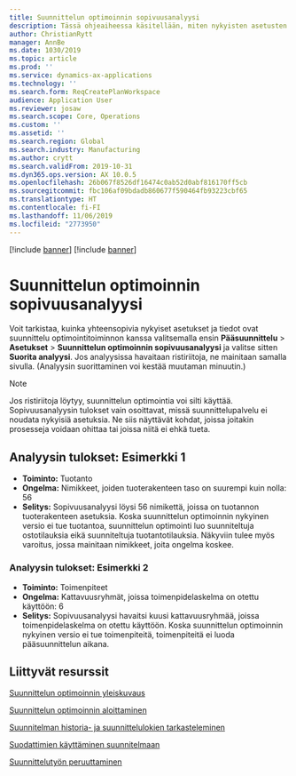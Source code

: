 ```yaml
---
title: Suunnittelun optimoinnin sopivuusanalyysi
description: Tässä ohjeaiheessa käsitellään, miten nykyisten asetusten ja tietojen yhteensopivuus suunnittelun optimointitoiminnon ominaisuuksien kanssa varmistetaan.
author: ChristianRytt
manager: AnnBe
ms.date: 1030/2019
ms.topic: article
ms.prod: ''
ms.service: dynamics-ax-applications
ms.technology: ''
ms.search.form: ReqCreatePlanWorkspace
audience: Application User
ms.reviewer: josaw
ms.search.scope: Core, Operations
ms.custom: ''
ms.assetid: ''
ms.search.region: Global
ms.search.industry: Manufacturing
ms.author: crytt
ms.search.validFrom: 2019-10-31
ms.dyn365.ops.version: AX 10.0.5
ms.openlocfilehash: 26b067f8526df16474c0ab52d0abf816170ff5cb
ms.sourcegitcommit: fbc106af09bdadb860677f590464fb93223cbf65
ms.translationtype: HT
ms.contentlocale: fi-FI
ms.lasthandoff: 11/06/2019
ms.locfileid: "2773950"
---
```

[!include [banner](../../includes/preview-banner.md)]
[!include [banner](../../includes/banner.md)]

# <a name="planning-optimization-fit-analysis"></a>Suunnittelun optimoinnin sopivuusanalyysi

Voit tarkistaa, kuinka yhteensopivia nykyiset asetukset ja tiedot ovat suunnittelu optimointitoiminnon kanssa valitsemalla ensin **Pääsuunnittelu** \> **Asetukset** \> **Suunnittelun optimoinnin sopivuusanalyysi** ja valitse sitten **Suorita analyysi**. Jos analyysissa havaitaan ristiriitoja, ne mainitaan samalla sivulla. (Analyysin suorittaminen voi kestää muutaman minuutin.)

> [!NOTE]
> Jos ristiriitoja löytyy, suunnittelun optimointia voi silti käyttää. Sopivuusanalyysin tulokset vain osoittavat, missä suunnittelupalvelu ei noudata nykyisiä asetuksia. Ne siis näyttävät kohdat, joissa joitakin prosesseja voidaan ohittaa tai joissa niitä ei ehkä tueta.

## <a name="analysis-results-example-1"></a>Analyysin tulokset: Esimerkki 1

- **Toiminto:** Tuotanto
- **Ongelma:** Nimikkeet, joiden tuoterakenteen taso on suurempi kuin nolla: 56
- **Selitys:** Sopivuusanalyysi löysi 56 nimikettä, joissa on tuotannon tuoterakenteen asetuksia. Koska suunnittelun optimoinnin nykyinen versio ei tue tuotantoa, suunnittelun optimointi luo suunniteltuja ostotilauksia eikä suunniteltuja tuotantotilauksia. Näkyviin tulee myös varoitus, jossa mainitaan nimikkeet, joita ongelma koskee.

### <a name="analysis-results-example-2"></a>Analyysin tulokset: Esimerkki 2

- **Toiminto:** Toimenpiteet
- **Ongelma:** Kattavuusryhmät, joissa toimenpidelaskelma on otettu käyttöön: 6
- **Selitys:** Sopivuusanalyysi havaitsi kuusi kattavuusryhmää, joissa toimenpidelaskelma on otettu käyttöön. Koska suunnittelun optimoinnin nykyinen versio ei tue toimenpiteitä, toimenpiteitä ei luoda pääsuunnittelun aikana.

## <a name="related-resources"></a>Liittyvät resurssit

[Suunnittelun optimoinnin yleiskuvaus](planning-optimization-overview.md)

[Suunnittelun optimoinnin aloittaminen](get-started.md)

[Suunnitelman historia- ja suunnittelulokien tarkasteleminen](plan-history-logs.md)

[Suodattimien käyttäminen suunnitelmaan](plan-filters.md)

[Suunnittelutyön peruuttaminen](cancel-planning-job.md)
